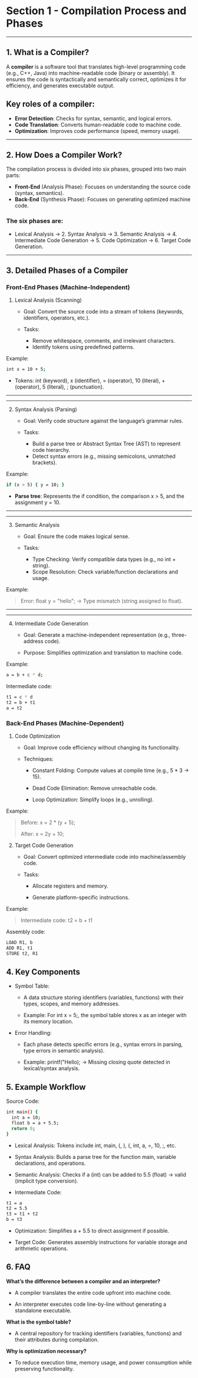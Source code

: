 # Section 1 - Compilation Process and Phases

---

## 1. What is a Compiler?
A **compiler** is a software tool that translates high-level programming code (e.g., C++, Java) into machine-readable code (binary or assembly). It ensures the code is syntactically and semantically correct, optimizes it for efficiency, and generates executable output.

## Key roles of a compiler:

* **Error Detection**: Checks for syntax, semantic, and logical errors.
* **Code Translation**: Converts human-readable code to machine code.
* **Optimization**: Improves code performance (speed, memory usage).

---

## 2. How Does a Compiler Work?
The compilation process is divided into six phases, grouped into two main parts:
* **Front-End** (Analysis Phase): Focuses on understanding the source code (syntax, semantics).
* **Back-End** (Synthesis Phase): Focuses on generating optimized machine code.

### The six phases are:

* Lexical Analysis → 2. Syntax Analysis → 3. Semantic Analysis → 4. Intermediate Code Generation → 5. Code Optimization → 6. Target Code Generation.

---

## 3. Detailed Phases of a Compiler
### Front-End Phases (Machine-Independent)
1. Lexical Analysis (Scanning)

    * Goal: Convert the source code into a stream of tokens (keywords, identifiers, operators, etc.).

    * Tasks:
        - Remove whitespace, comments, and irrelevant characters.
        - Identify tokens using predefined patterns.

Example:
```sh
int x = 10 + 5;
```
* Tokens: int (keyword), x (identifier), = (operator), 10 (literal), + (operator), 5 (literal), ; (punctuation).

---
***

2. Syntax Analysis (Parsing)

    * Goal: Verify code structure against the language’s grammar rules.

    * Tasks:
        - Build a parse tree or Abstract Syntax Tree (AST) to represent code hierarchy.
        - Detect syntax errors (e.g., missing semicolons, unmatched brackets).

Example:
```sh
if (x > 5) { y = 10; }
```
* **Parse tree**: Represents the if condition, the comparison x > 5, and the assignment y = 10.

---
***

3. Semantic Analysis

   * Goal: Ensure the code makes logical sense.

   * Tasks:

       - Type Checking: Verify compatible data types (e.g., no int + string).
       - Scope Resolution: Check variable/function declarations and usage.

Example:

> Error: float y = "hello"; → Type mismatch (string assigned to float).

---
***

4. Intermediate Code Generation

   * Goal: Generate a machine-independent representation (e.g., three-address code).

   * Purpose: Simplifies optimization and translation to machine code.

Example:
```sh
a = b + c * d;
```

Intermediate code:
```sh	
t1 = c * d  
t2 = b + t1  
a = t2
```

### Back-End Phases (Machine-Dependent)
1. Code Optimization

   * Goal: Improve code efficiency without changing its functionality.

   * Techniques:

       - Constant Folding: Compute values at compile time (e.g., 5 * 3 → 15).

       - Dead Code Elimination: Remove unreachable code.

       - Loop Optimization: Simplify loops (e.g., unrolling).

Example:

> Before: x = 2 * (y + 5);
> 
> After: x = 2y + 10;

2. Target Code Generation

   * Goal: Convert optimized intermediate code into machine/assembly code.

   * Tasks:

       - Allocate registers and memory.

       - Generate platform-specific instructions.

Example:

> Intermediate code: t2 = b + t1

Assembly code:
```sh
LOAD R1, b  
ADD R1, t1  
STORE t2, R1
```

## 4. Key Components
* Symbol Table:

    - A data structure storing identifiers (variables, functions) with their types, scopes, and memory addresses.

    - Example: For int x = 5;, the symbol table stores x as an integer with its memory location.

* Error Handling:

    - Each phase detects specific errors (e.g., syntax errors in parsing, type errors in semantic analysis).

    - Example: printf("Hello); → Missing closing quote detected in lexical/syntax analysis.

## 5. Example Workflow
Source Code:
```sh
int main() {  
  int a = 10;  
  float b = a + 5.5;  
  return 0;  
}  
```

* Lexical Analysis: Tokens include int, main, (, ), {, int, a, =, 10, ;, etc.

* Syntax Analysis: Builds a parse tree for the function main, variable declarations, and operations.

* Semantic Analysis: Checks if a (int) can be added to 5.5 (float) → valid (implicit type conversion).

* Intermediate Code:
```sh
t1 = a  
t2 = 5.5  
t3 = t1 + t2  
b = t3
```

* Optimization: Simplifies a + 5.5 to direct assignment if possible.

* Target Code: Generates assembly instructions for variable storage and arithmetic operations.

## 6. FAQ
**What’s the difference between a compiler and an interpreter?**
* A compiler translates the entire code upfront into machine code.

* An interpreter executes code line-by-line without generating a standalone executable.

**What is the symbol table?**

* A central repository for tracking identifiers (variables, functions) and their attributes during compilation.

**Why is optimization necessary?**

* To reduce execution time, memory usage, and power consumption while preserving functionality.
